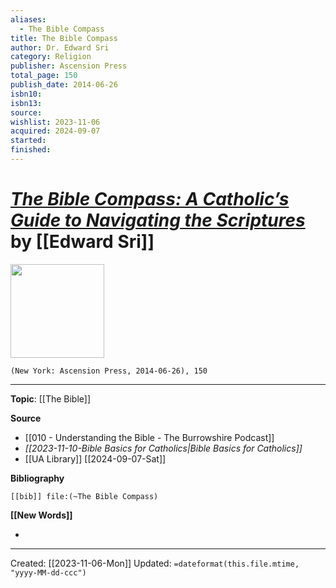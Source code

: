 ```yaml
---
aliases:
  - The Bible Compass
title: The Bible Compass
author: Dr. Edward Sri
category: Religion
publisher: Ascension Press
total_page: 150
publish_date: 2014-06-26
isbn10: 
isbn13: 
source: 
wishlist: 2023-11-06
acquired: 2024-09-07
started: 
finished:
---
```

# *[The Bible Compass: A Catholic’s Guide to Navigating the Scriptures]()* by [[Edward Sri]]

<img src="http://books.google.com/books/content?id=3YHlAwAAQBAJ&printsec=frontcover&img=1&zoom=1&edge=curl&source=gbs_api" width=150>

`(New York: Ascension Press, 2014-06-26), 150`



--- 
**Topic**: [[The Bible]]

**Source**
- [[010 - Understanding the Bible - The Burrowshire Podcast]]
- *[[2023-11-10-Bible Basics for Catholics|Bible Basics for Catholics]]*
- [[UA Library]] [[2024-09-07-Sat]]

**Bibliography**

```query
[[bib]] file:(~The Bible Compass)
```
 

**[[New Words]]**

- 

---
Created: [[2023-11-06-Mon]]
Updated: `=dateformat(this.file.mtime, "yyyy-MM-dd-ccc")`